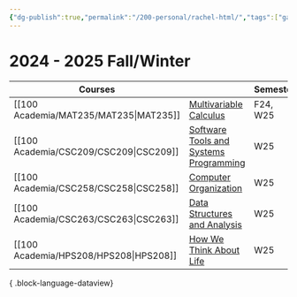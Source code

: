 ```yaml
---
{"dg-publish":true,"permalink":"/200-personal/rachel-html/","tags":["gardenEntry","gardenEntry","gardenEntry","gardenEntry","gardenEntry"],"created":"2023-10-17T16:57:36.000-04:00","updated":"2025-01-22T00:00:39.171-05:00"}
---
```



# 2024 - 2025 Fall/Winter

| Courses                                   |                                                                                | Semester |
| ----------------------------------------- | ------------------------------------------------------------------------------ | -------- |
| [[100 Academia/MAT235/MAT235\|MAT235]] | [Multivariable Calculus](https://q.utoronto.ca/courses/359663)                 | F24, W25 |
| [[100 Academia/CSC209/CSC209\|CSC209]] | [Software Tools and Systems Programming](https://q.utoronto.ca/courses/387199) | W25      |
| [[100 Academia/CSC258/CSC258\|CSC258]] | [Computer Organization](https://q.utoronto.ca/courses/379878/modules)          | W25      |
| [[100 Academia/CSC263/CSC263\|CSC263]] | [Data Structures and Analysis](https://q.utoronto.ca/courses/379913/modules)   | W25      |
| [[100 Academia/HPS208/HPS208\|HPS208]] | [How We Think About Life](https://q.utoronto.ca/courses/372787)                | W25      |

{ .block-language-dataview}
